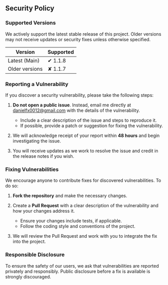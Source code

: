 ## Security Policy

### Supported Versions

We actively support the latest stable release of this project. Older versions may not receive updates or security fixes unless otherwise specified.

| Version        | Supported |
| -------------- | --------- |
| Latest (Main)  | ✔ 1.1.8   |
| Older versions | ✘ 1.1.7   |

### Reporting a Vulnerability

If you discover a security vulnerability, please take the following steps:

1. **Do not open a public issue**. Instead, email me directly at [danielfx0012@gmail.com](mailto:danielfx0012@gmail.com) with the details of the vulnerability.

     - Include a clear description of the issue and steps to reproduce it.
     - If possible, provide a patch or suggestion for fixing the vulnerability.

2. We will acknowledge receipt of your report within **48 hours** and begin investigating the issue.

3. You will receive updates as we work to resolve the issue and credit in the release notes if you wish.

### Fixing Vulnerabilities

We encourage anyone to contribute fixes for discovered vulnerabilities. To do so:

1. **Fork the repository** and make the necessary changes.
2. Create a **Pull Request** with a clear description of the vulnerability and how your changes address it.

     - Ensure your changes include tests, if applicable.
     - Follow the coding style and conventions of the project.

3. We will review the Pull Request and work with you to integrate the fix into the project.

### Responsible Disclosure

To ensure the safety of our users, we ask that vulnerabilities are reported privately and responsibly. Public disclosure before a fix is available is strongly discouraged.

